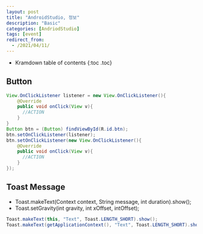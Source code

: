 ```yaml
---
layout: post
title: "AndroidStudio, 정보"
description: "Basic"
categories: [AndriodStudio]
tags: [event]
redirect_from:
  - /2021/04/11/
---
```


* Kramdown table of contents
{:toc .toc}


## Button
~~~ java
View.OnClickListener listener = new View.OnClickListener(){
    @Override
    public void onClick(View v){
      //ACTION
    }
}
Button btn = (Button) findViewById(R.id.btn);
btn.setOnClickListener(listener);
btn.setOnClickListener(new View.OnClickListener(){
    @Override
    public void onClick(View v){
      //ACTION
    }
});
~~~

## Toast Message

* Toast.makeText(Context context, String message, int duration).show();    
* Toast.setGravity(int gravity, int xOffset, intOffset);
~~~ java
Toast.makeText(this, "Text", Toast.LENGTH_SHORT).show();
Toast.makeText(getApplicationContext(), "Text", Toast.LENGTH_SHORT).show();
~~~
